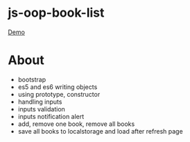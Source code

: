 # js-oop-book-list

[Demo](https://ludmilajalcova.github.io/js-oop-book-list/)

# About

- bootstrap
- es5 and es6 writing objects
- using prototype, constructor
- handling inputs
- inputs validation
- inputs notification alert
- add, remove one book, remove all books
- save all books to localstorage and load after refresh page
